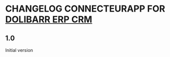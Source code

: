 # CHANGELOG CONNECTEURAPP FOR [DOLIBARR ERP CRM](https://www.dolibarr.org)

## 1.0

Initial version
